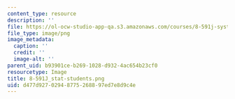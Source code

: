 ```yaml
---
content_type: resource
description: ''
file: https://ol-ocw-studio-app-qa.s3.amazonaws.com/courses/8-591j-systems-biology-fall-2014/d477d92702948775268897ed7e8d9c4e_8-591J_stat-students.png
file_type: image/png
image_metadata:
  caption: ''
  credit: ''
  image-alt: ''
parent_uid: b93901ce-b269-1028-d932-4ac654b23cf0
resourcetype: Image
title: 8-591J_stat-students.png
uid: d477d927-0294-8775-2688-97ed7e8d9c4e
---
```

